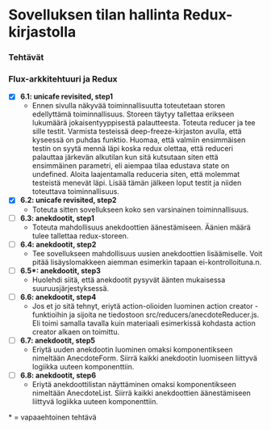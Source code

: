 # Sovelluksen tilan hallinta Redux-kirjastolla

### Tehtävät

### Flux-arkkitehtuuri ja Redux
* [x] **6.1: unicafe revisited, step1**
  * Ennen sivulla näkyvää toiminnallisuutta toteutetaan storen edellyttämä toiminnallisuus. Storeen täytyy tallettaa erikseen lukumäärä jokaisentyyppisestä palautteesta. Toteuta reducer ja tee sille testit. Varmista testeissä deep-freeze-kirjaston avulla, että kyseessä on puhdas funktio. Huomaa, että valmiin ensimmäisen testin on syytä mennä läpi koska redux olettaa, että reduceri palauttaa järkevän alkutilan kun sitä kutsutaan siten että ensimmäinen parametri, eli aiempaa tilaa edustava state on undefined. Aloita laajentamalla reduceria siten, että molemmat testeistä menevät läpi. Lisää tämän jälkeen loput testit ja niiden toteuttava toiminnallisuus.
* [x] **6.2: unicafe revisited, step2**
  * Toteuta sitten sovellukseen koko sen varsinainen toiminnallisuus.
* [ ] **6.3: anekdootit, step1**
  * Toteuta mahdollisuus anekdoottien äänestämiseen. Äänien määrä tulee tallettaa redux-storeen.
* [ ] **6.4: anekdootit, step2**
  * Tee sovellukseen mahdollisuus uusien anekdoottien lisäämiselle. Voit pitää lisäyslomakkeen aiemman esimerkin tapaan ei-kontrolloituna.n.
* [ ] **6.5\*: anekdootit, step3**
  * Huolehdi siitä, että anekdootit pysyvät äänten mukaisessa suuruusjärjestyksessä.
* [ ] **6.6: anekdootit, step4**
  * Jos et jo sitä tehnyt, eriytä action-olioiden luominen action creator -funktioihin ja sijoita ne tiedostoon src/reducers/anecdoteReducer.js. Eli toimi samalla tavalla kuin materiaali esimerkissä kohdasta action creator alkaen on toimittu.
* [ ] **6.7: anekdootit, step5**
  * Eriytä uuden anekdootin luominen omaksi komponentikseen nimeltään AnecdoteForm. Siirrä kaikki anekdootin luomiseen liittyvä logiikka uuteen komponenttiin.
* [ ] **6.8: anekdootit, step6**
  * Eriytä anekdoottilistan näyttäminen omaksi komponentikseen nimeltään AnecdoteList. Siirrä kaikki anekdoottien äänestämiseen liittyvä logiikka uuteen komponenttiin.

\* = vapaaehtoinen tehtävä

